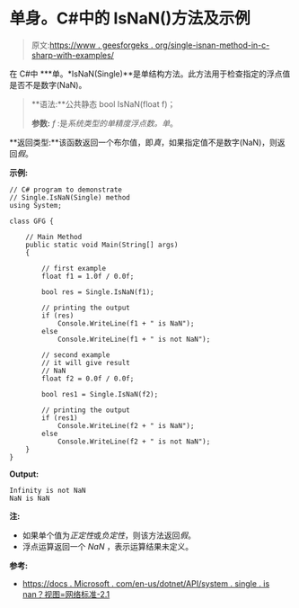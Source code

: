 # 单身。C#中的 IsNaN()方法及示例

> 原文:[https://www . geesforgeks . org/single-isnan-method-in-c-sharp-with-examples/](https://www.geeksforgeeks.org/single-isnan-method-in-c-sharp-with-examples/)

在 C#中 ***单。*IsNaN(Single)**是单结构方法。此方法用于检查指定的浮点值是否不是数字(NaN)。

> **语法:**公共静态 bool IsNaN(float f)；
> 
> **参数:**
> *f* :是*系统类型的单精度浮点数。单*。

**返回类型:**该函数返回一个布尔值，即*真*，如果指定值不是数字(NaN)，则返回*假*。

**示例:**

```
// C# program to demonstrate
// Single.IsNaN(Single) method
using System;

class GFG {

    // Main Method
    public static void Main(String[] args)
    {

        // first example
        float f1 = 1.0f / 0.0f;

        bool res = Single.IsNaN(f1);

        // printing the output
        if (res)
            Console.WriteLine(f1 + " is NaN");
        else
            Console.WriteLine(f1 + " is not NaN");

        // second example
        // it will give result
        // NaN
        float f2 = 0.0f / 0.0f;

        bool res1 = Single.IsNaN(f2);

        // printing the output
        if (res1)
            Console.WriteLine(f2 + " is NaN");
        else
            Console.WriteLine(f2 + " is not NaN");
    }
}
```

**Output:**

```
Infinity is not NaN
NaN is NaN

```

**注:**

*   如果单个值为*正定性*或*负定性*，则该方法返回*假*。
*   浮点运算返回一个 *NaN* ，表示运算结果未定义。

**参考:**

*   [https://docs . Microsoft . com/en-us/dotnet/API/system . single . is nan？视图=网络标准-2.1](https://docs.microsoft.com/en-us/dotnet/api/system.single.isnan?view=netstandard-2.1)